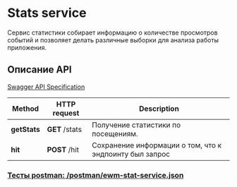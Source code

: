 # Stats service 

Сервис статистики собирает информацию о количестве просмотров событий
и позволяет делать различные выборки для анализа работы приложения. 

## Описание API
[Swagger API Specification](https://raw.githubusercontent.com/catarena-s/java-explore-with-me/main/ewm-stats-service-spec.json)

| Method       | HTTP request   | Description                                             |
|--------------|----------------|---------------------------------------------------------|
| **getStats** | **GET** /stats | Получение статистики по посещениям.                     |
| **hit**      | **POST** /hit  | Сохранение информации о том, что к эндпоинту был запрос |

### [Тесты postman: /postman/ewm-stat-service.json](https://raw.githubusercontent.com/catarena-s/java-explore-with-me/feature_subscriptions/postman/ewm-stat-service.json)
